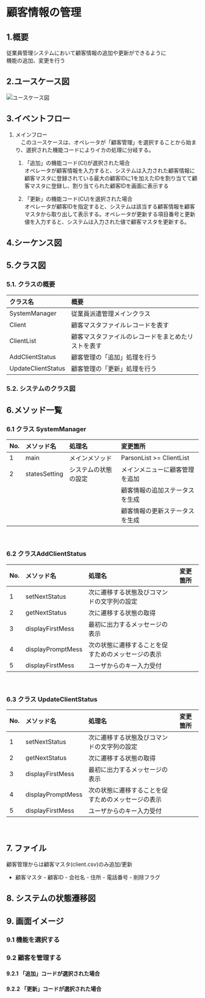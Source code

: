 # 顧客情報の管理

## 1.概要
従業員管理システムにおいて顧客情報の追加や更新ができるように  
機能の追加、変更を行う


## 2.ユースケース図
![ユースケース図](jpg/ucd.jpg)

## 3.イベントフロー
1. メインフロー  
　このユースケースは、オペレータが「顧客管理」を選択することから始まり、選択された機能コードによりイカの処理に分岐する。

    1. 「追加」の機能コード(CI)が選択された場合  
    オペレータが顧客情報を入力すると、システムは入力された顧客情報に顧客マスタに登録されている最大の顧客IDに1を加えたIDを割り当てて顧客マスタに登録し、割り当てられた顧客IDを画面に表示する
    
    1. 「更新」の機能コード(CU)を選択された場合  
    オペレータが顧客IDを指定すると、システムは該当する顧客情報を顧客マスタから取り出して表示する。オペレータが更新する項目番号と更新値を入力すると、システムは入力された値で顧客マスタを更新する。
    
## 4.シーケンス図

## 5.クラス図

### 5.1. クラスの概要
|クラス名|概要|
|:-------|:---|
|SystemManager|従業員派遣管理メインクラス|
|Client|顧客マスタファイルレコードを表す|
|ClientList|顧客マスタファイルのレコードをまとめたリストを表す|
|AddClientStatus|顧客管理の「追加」処理を行う|
|UpdateClientStatus|顧客管理の「更新」処理を行う|

### 5.2. システムのクラス図

## 6.メソッド一覧 
### 6.1 クラス SystemManager
|No.|メソッド名|処理名|変更箇所|
|:--|:---------|:-----|:-------|
|1|main|メインメソッド|ParsonList >= ClientList|
|2|statesSetting|システムの状態の設定|メインメニューに顧客管理を追加 
||||顧客情報の追加ステータスを生成|
||||顧客情報の更新ステータスを生成|
　　

### 6.2 クラスAddClientStatus
|No.|メソッド名|処理名|変更箇所|
|:--|:---------|:-----|:-------|
|1|setNextStatus|次に遷移する状態及びコマンドの文字列の設定||
|2|getNextStatus|次に遷移する状態の取得||
|3|displayFirstMess|最初に出力するメッセージの表示||
|4|displayPromptMess|次の状態に遷移することを促すためのメッセージの表示||
|5|displayFirstMess|ユーザからのキー入力受付||
　　

### 6.3 クラス UpdateClientStatus
|No.|メソッド名|処理名|変更箇所|
|:--|:---------|:-----|:-------|
|1|setNextStatus|次に遷移する状態及びコマンドの文字列の設定||
|2|getNextStatus|次に遷移する状態の取得||
|3|displayFirstMess|最初に出力するメッセージの表示||
|4|displayPromptMess|次の状態に遷移することを促すためのメッセージの表示||
|5|displayFirstMess|ユーザからのキー入力受付||  
　　

## 7. ファイル
顧客管理からは顧客マスタ(client.csv)のみ追加/更新

- 顧客マスタ
       - 顧客ID
       - 会社名
       - 住所
       - 電話番号
       - 削除フラグ
       

## 8. システムの状態遷移図

## 9. 画面イメージ

### 9.1 機能を選択する

### 9.2 顧客を管理する

#### 9.2.1 「追加」コードが選択された場合

#### 9.2.2 「更新」コードが選択された場合

